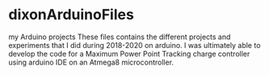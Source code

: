 # dixonArduinoFiles
my Arduino projects
These files contains the different projects and experiments that I did during 2018-2020 on arduino. I was ultimately able to develop the code for a Maximum Power Point Tracking
charge controller using arduino IDE on an Atmega8 microcontroller.
